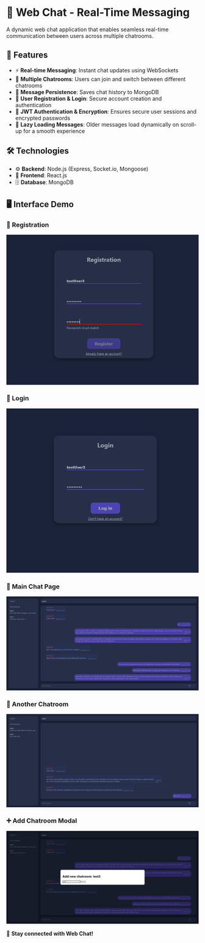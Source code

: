 # 💬 Web Chat - Real-Time Messaging

A dynamic web chat application that enables seamless real-time communication between users across multiple chatrooms.

## 🌟 Features

- ⚡ **Real-time Messaging**: Instant chat updates using WebSockets
- 🔄 **Multiple Chatrooms**: Users can join and switch between different chatrooms
- 💾 **Message Persistence**: Saves chat history to MongoDB
- 📝 **User Registration & Login**: Secure account creation and authentication
- 🔐 **JWT Authentication & Encryption**: Ensures secure user sessions and encrypted passwords
- 📜 **Lazy Loading Messages**: Older messages load dynamically on scroll-up for a smooth experience

## 🛠 Technologies

- ⚙️ **Backend**: Node.js (Express, Socket.io, Mongoose)
- 🎨 **Frontend**: React.js
- 🗄 **Database**: MongoDB

## 🖥 Interface Demo

### 📝 Registration
![Registration](frontend/src/images/readme-register.png)

### 🔑 Login
![Login](frontend/src/images/readme-login.png)

### 💬 Main Chat Page
![Main page](frontend/src/images/readme-main_page.png)

### 📢 Another Chatroom
![Another chatroom](frontend/src/images/readme-another_room.png)

### ➕ Add Chatroom Modal
![Add chatroom modal](frontend/src/images/readme-add_chatroom.png)

🚀 **Stay connected with Web Chat!**
